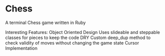 # Chess
A terminal Chess game written in Ruby

Interesting Features:
  Object Oriented Design
  Uses slideable and steppable classes for pieces to keep the code DRY
  Custom deep_dup method to check validity of moves without changing the game state
  Cursor Implementation
